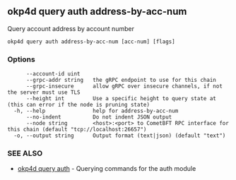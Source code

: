 ## okp4d query auth address-by-acc-num

Query account address by account number

```
okp4d query auth address-by-acc-num [acc-num] [flags]
```

### Options

```
      --account-id uint    
      --grpc-addr string   the gRPC endpoint to use for this chain
      --grpc-insecure      allow gRPC over insecure channels, if not the server must use TLS
      --height int         Use a specific height to query state at (this can error if the node is pruning state)
  -h, --help               help for address-by-acc-num
      --no-indent          Do not indent JSON output
      --node string        <host>:<port> to CometBFT RPC interface for this chain (default "tcp://localhost:26657")
  -o, --output string      Output format (text|json) (default "text")
```

### SEE ALSO

* [okp4d query auth](okp4d_query_auth.md)	 - Querying commands for the auth module
